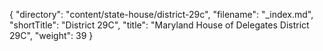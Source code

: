 {
  "directory": "content/state-house/district-29c",
  "filename": "_index.md",
  "shortTitle": "District 29C",
  "title": "Maryland House of Delegates District 29C",
  "weight": 39
}
